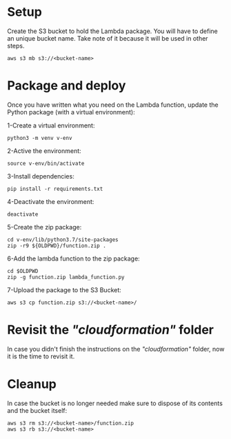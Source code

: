 # Setup

Create the S3 bucket to hold the Lambda package. You will have to define an unique bucket name. Take note of it because it will be used in other steps.

```
aws s3 mb s3://<bucket-name>
```

# Package and deploy

Once you have written what you need on the Lambda function, update the Python package (with a virtual environment):

1-Create a virtual environment:

```
python3 -m venv v-env
```

2-Active the environment:

```
source v-env/bin/activate
```

3-Install dependencies:

```
pip install -r requirements.txt
```

4-Deactivate the environment:

```
deactivate
```

5-Create the zip package:

```
cd v-env/lib/python3.7/site-packages
zip -r9 ${OLDPWD}/function.zip .
```

6-Add the lambda function to the zip package:
```
cd $OLDPWD
zip -g function.zip lambda_function.py
```

7-Upload the package to the S3 Bucket:
```
aws s3 cp function.zip s3://<bucket-name>/
```

# Revisit the *"cloudformation"* folder

In case you didn't finish the instructions on the *"cloudformation"* folder, now it is the time to revisit it.

# Cleanup

In case the bucket is no longer needed make sure to dispose of its contents and the bucket itself:
```
aws s3 rm s3://<bucket-name>/function.zip
aws s3 rb s3://<bucket-name>
```
